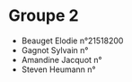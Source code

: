 # Groupe 2
- Beauget Elodie n°21518200
- Gagnot Sylvain n°
- Amandine Jacquot n°
- Steven Heumann n°
